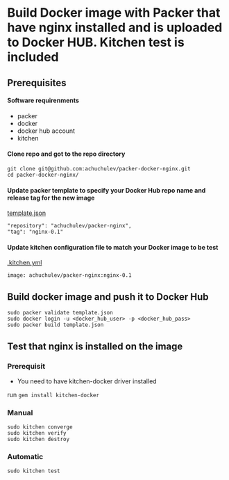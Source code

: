 # Build Docker image with Packer that have nginx installed and is uploaded to Docker HUB. Kitchen test is included

## Prerequisites

#### Software requirenments

* packer
* docker
* docker hub account
* kitchen

#### Clone repo and got to the repo directory
  
```
git clone git@github.com:achuchulev/packer-docker-nginx.git
cd packer-docker-nginx/
```

#### Update packer template to specify your Docker Hub repo name and release tag for the new image 

[template.json](https://github.com/achuchulev/packer-docker-nginx/blob/master/template.json)
   
```
"repository": "achuchulev/packer-nginx",
"tag": "nginx-0.1"
```
    
#### Update kitchen configuration file to match your Docker image to be test

[.kitchen.yml](https://github.com/achuchulev/packer-docker-nginx/blob/master/.kitchen.yml)

`image: achuchulev/packer-nginx:nginx-0.1`
  
## Build docker image and push it to Docker Hub
   
```
sudo packer validate template.json
sudo docker login -u <docker_hub_user> -p <docker_hub_pass>
sudo packer build template.json
```

## Test that nginx is installed on the image

### Prerequisit

* You need to have kitchen-docker driver installed

run `gem install kitchen-docker`

### Manual

```
sudo kitchen converge
sudo kitchen verify
sudo kitchen destroy
```

### Automatic

`sudo kitchen test`
